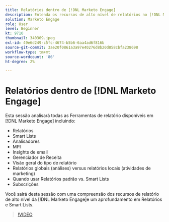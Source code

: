 ```yaml
---
title: Relatórios dentro de [!DNL Marketo Engage]
description: Entenda os recursos de alto nível de relatórios no [!DNL Marketo Engage]e um aprofundamento em Relatórios e Smart Lists.
solution: Marketo Engage
role: User
level: Beginner
kt: 9710
thumbnail: 340309.jpeg
exl-id: 49e6d249-c5fc-4674-b5b6-6aa4ad6f816b
source-git-commit: 3ae20f0861a3a97e40276d8b20d858cbfa238698
workflow-type: tm+mt
source-wordcount: '86'
ht-degree: 2%

---
```


# Relatórios dentro de [!DNL Marketo Engage]

Esta sessão analisará todas as Ferramentas de relatório disponíveis em [!DNL Marketo Engage] incluindo:

* Relatórios
* Smart Lists
* Analisadores
* MPI
* Insights de email
* Gerenciador de Receita
* Visão geral do tipo de relatório
* Relatórios globais (análises) versus relatórios locais (atividades de marketing)
* Quando usar Relatórios padrão vs. Smart Lists
* Subscrições

Você sairá desta sessão com uma compreensão dos recursos de relatório de alto nível da [!DNL Marketo Engage]e um aprofundamento em Relatórios e Smart Lists.

>[!VIDEO](https://video.tv.adobe.com/v/340309/?quality=12&learn=on)
